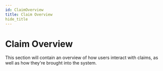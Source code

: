 ```yaml
---
id: ClaimOverview
title: Claim Overview
hide_title
---
```


# **Claim Overview**
This section will contain an overview of how users interact with claims, as well as how they're brought into the system.